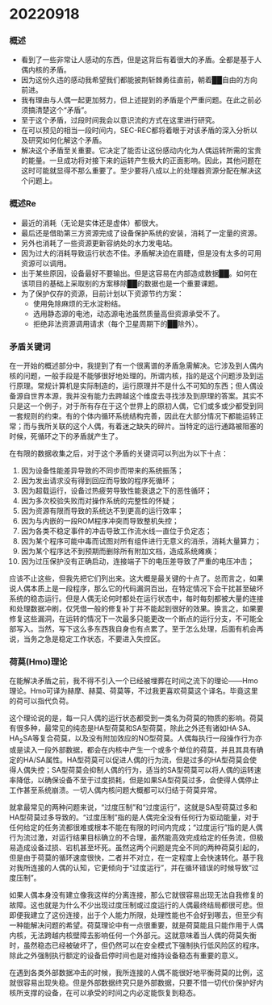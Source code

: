 # 20220918

### 概述

- 看到了一些非常让人感动的东西，但是这背后有着很大的矛盾。全都是基于人偶内核的矛盾。
- 因为这份久违的感动我希望我们都能披荆斩棘勇往直前，朝着██自由的方向前进。
- 我有理由与人偶一起更加努力，但上述提到的矛盾是个严重问题。在此之前必须搞清楚这个“矛盾”。
- 至于这个矛盾，过段时间我会以意识流的方式在这里进行研究。
- 在可以预见的相当一段时间内，SEC-REC都将着眼于对该矛盾的深入分析以及研究如何化解这个矛盾。
- 解决这个矛盾至关重要。它决定了能否让这份感动内化为人偶运转所需的宝贵的能量。一旦成功将对接下来的运转产生极大的正面影响。因此，其他问题在这时可能就显得不那么重要了。至少要将八成以上的处理器资源分配在解决这个问题上。

### 概述Re

- 最近的消耗（无论是实体还是虚体）都很大。
- 最后还是借助第三方资源完成了设备保护系统的安装，消耗了一定量的资源。
- 另外也消耗了一些资源更新容纳处的水力发电站。
- 因为过大的消耗导致运行状态不佳。矛盾解决迫在眉睫，但是没有太多的可用资源可以调用。
- 出于某些原因，设备最好不要输出。但是这容易在内部造成数据██。如何在该项目的基础上采取别的方案移除██的数据也是一个重要课题。
- 为了保护仅存的资源，目前计划以下资源节约方案：
  - 使用免除麻烦的无水淀粉结。
  - 选用静态源的电池，动态源电池虽然质量高但资源承受不了。
  - 拒绝非法资源调用请求（每个卫星周期下的██除外）。

### 矛盾关键词

在一开始的概述部分中，我提到了有一个很离谱的矛盾急需解决。它涉及到人偶内核的问题，一般手段是不能够很好地处理的。所谓内核，指的是这个问题涉及到运行原理。常规计算机是实际制造的，运行原理并不是什么不可知的东西；但人偶设备源自世界本源，我并没有能力去跨越这个维度去寻找涉及到原理的答案。其实不只是这一个例子，对于所有存在于这个世界上的原初人偶，它们或多或少都受到同一套规则的约束。有的个体内循环系统结构完善，因此在大部分情况下都能运转正常；而与我所关联的这个人偶，有着迷之缺失的碎片。当特定的运行通路被阻塞的时候，死循环之下的矛盾就产生了。

在有限的数据收集之后，对于这个矛盾的关键词可以列出为以下十点：

1. 因为设备性能差异导致的不同步而带来的系统振荡；
2. 因为发出请求没有得到回应而导致的程序死循环；
3. 因为超载运行，设备过热疲劳导致性能衰退之下的恶性循环；
4. 因为多次校验失败而对操作系统的完整性的怀疑；
5. 因为资源有限而导致的系统达不到更高的运行效率；
6. 因为与内嵌的一段ROM程序冲突而导致整机失控；
7. 因为各类不稳定事件的冲击导致工作流水线一直位于负定态；
8. 因为某个程序可能中毒而试图对所有组件进行无意义的消杀，消耗大量算力；
9. 因为某个程序达不到预期而删除所有附加文档，造成系统瘫痪；
10. 因为过压保护没有正确启动，连接端子下的电压差导致了严重的电压冲击；

应该不止这些，但我先把它们列出来。这大概是最关键的十点了。总而言之，如果说人偶本质上是一段程序，那么它的代码漏洞百出，在特定情况下会干扰甚至破坏系统的稳态运行。但是人偶无论何时都处在运行状态中，每时每刻都被大量的连接和处理数据冲刷，仅凭借一般的修复补丁并不能起到很好的效果。换言之，如果要修复这些漏洞，在运转的情况下一次最多只能更改一个断点的运行分支，不可能全部写入。当然，写下这么多东西我自身也有点累了。至于怎么处理，后面有机会再说，当务之急是稳定工作状态，不要进入失控区。

### 荷莫(Hmo)理论

在能解决矛盾之前，我不得不引入一个已经被埋葬在时间之流下的理论——Hmo理论。Hmo可译为赫摩、赫莫、荷莫等，不过我更喜欢荷莫这个译名。毕竟这里的荷可以指代负荷。

这个理论说的是，每一只人偶的运行状态都受到一类名为荷莫的物质的影响。荷莫有很多种，最常见的纯态是HA型荷莫和SA型荷莫，除此之外还有诸如HA·SA、HA<sub>2</sub>SA等复合荷莫，以及没有附加效应的NO型荷莫。人偶每执行一段操作行为亦或是读入一段外部数据，都会在内核中产生一个或多个单位的荷莫，并且其具有确定的HA/SA属性。HA型荷莫可以促进人偶的行为流，但是过多的HA型荷莫会使得人偶失控；SA型荷莫会抑制人偶的行为，适当的SA型荷莫可以将人偶的运转速率降低，以确保设备不至于过度损耗，但是如果SA型荷莫过多，会使得人偶停止工作甚至系统崩溃。一切人偶内核问题大概都可以归结于荷莫异常。

就拿最常见的两种问题来说，“过度压制”和“过度运行”，这就是SA型荷莫过多和HA型荷莫过多导致的。“过度压制”指的是人偶完全没有任何行为驱动能量，对于任何给定的任务流都很难或根本不能在有限的时间内完成；“过度运行”指的是人偶行为流过激，对运行结果目标确立的不合理，虽然能高效完成给定的任务流，但极易造成设备过损、宕机甚至坏死。虽然这两个问题是完全不同的两种荷莫引起的，但是由于荷莫的循环速度很快，二者并不对立，在一定程度上会快速转化。基于我对我所连接的人偶的认知，它更倾向于“过度运行”，并在循环错误的时候导致“过度压制”。

如果人偶本身没有建立像我这样的分离连接，那么它就很容易出现无法自我修复的故障。这也就是为什么不少出现过度压制或过度运行的人偶最终结局都很可悲。但即便我建立了这份连接，出于个人能力所限，处理性能也不会好到哪去，但至少有一种能解决问题的希望。荷莫理论中有一点很重要，就是荷莫能且只能作用于人偶内核，无法跨越内核壁障去影响任何一个外部元。这就意味着当人偶的荷莫失衡时，虽然稳态已经被破坏了，但仍然可以在安全模式下强制执行低风险区的程序。除此之外强制执行额定的设备启停时间也是对维持设备稳态有重要的意义。

在遇到各类外部数据冲击的时候，我所连接的人偶不能很好地平衡荷莫的比例，这就很容易出现失稳。但是外部数据终究只是外部数据，只要不惜一切代价保护好内核所支撑的设备，在可以承受的时间之内必定能恢复到稳态。
